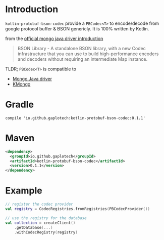 # Introduction
`kotlin-protobuf-bson-codec` provide a `PBCodec<T>` to encode/decode from google protocol buffer & BSON genericly. It is 100% written by Kotlin.

from the [official mongo java driver introduction](https://mongodb.github.io/mongo-java-driver/)
> BSON Library - A standalone BSON library, with a new Codec infrastructure that you can use to build high-performance encoders and decoders without requiring an intermediate Map instance.

TLDR; `PBCodec<T>` is compatible to
* [Mongo Java driver](https://mongodb.github.io/mongo-java-driver/)
* [KMongo](https://github.com/Litote/kmongo)

# Gradle
```
compile 'io.github.gaplotech:kotlin-protobuf-bson-codec:0.1.1'
```

# Maven
```xml
<dependency>
  <groupId>io.github.gaplotech</groupId>
  <artifactId>kotlin-protobuf-bson-codec</artifactId>
  <version>0.1.1</version>
</dependency>
```

# Example

```kotlin
// register the codec provider
val registry = CodecRegistries.fromRegistries(PBCodecProvider())

// use the registry for the database
val collection = createClient()
    .getDatabase(...)
    .withCodecRegistry(registry)
```
